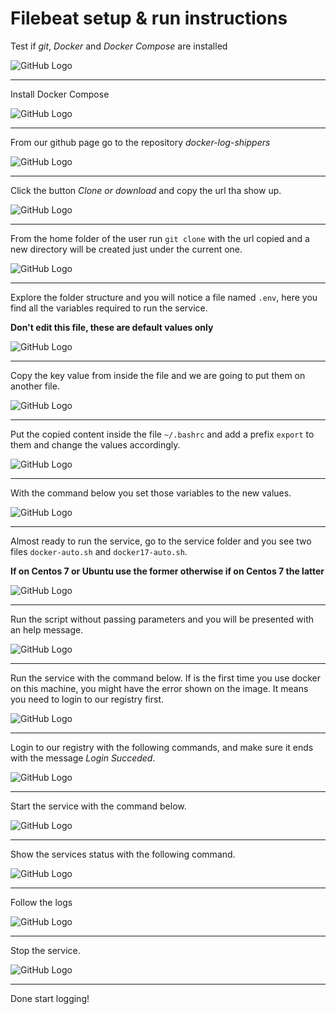 # Filebeat setup & run instructions


Test if *git*, *Docker* and *Docker Compose* are installed

![GitHub Logo](doc/ice_screenshot_20170315-113328.png)

---

Install Docker Compose

![GitHub Logo](doc/ice_screenshot_20170315-113520.png)

---

From our github page go to the repository *docker-log-shippers*

![GitHub Logo](doc/ice_screenshot_20170315-113632.png)

---

Click the button *Clone or download* and copy the url tha show up.

![GitHub Logo](doc/ice_screenshot_20170315-113753.png)

---

From the home folder of the user run `git clone` with the url copied
and a new directory will be created just under the current one.

![GitHub Logo](doc/ice_screenshot_20170315-113831.png)

---

Explore the folder structure and you will notice a file named `.env`,
here you find all the variables required to run the service.

**Don't edit this file, these are default values only**

![GitHub Logo](doc/ice_screenshot_20170315-114057.png)

---

Copy the key value from inside the file and we are going to put them on another file.

![GitHub Logo](doc/ice_screenshot_20170315-114228.png)

---

Put the copied content inside the file `~/.bashrc`
and add a prefix `export` to them and change the values accordingly.

![GitHub Logo](doc/ice_screenshot_20170315-114757.png)

---

With the command below you set those variables to the new values.

![GitHub Logo](doc/ice_screenshot_20170315-114845.png)

---

Almost ready to run the service, go to the service folder
and you see two files `docker-auto.sh` and `docker17-auto.sh`.

**If on Centos 7 or Ubuntu use the former otherwise if on Centos 7 the latter**

![GitHub Logo](doc/ice_screenshot_20170315-114949.png)

---

Run the script without passing parameters and you will be presented with an help message.

![GitHub Logo](doc/ice_screenshot_20170315-115406.png)

---

Run the service with the command below.
If is the first time you use docker on this machine, you might have the error shown on the image.
It means you need to login to our registry first.

![GitHub Logo](doc/ice_screenshot_20170315-115547.png)

---

Login to our registry with the following commands, and make sure it ends with the message
*Login Succeded*.

![GitHub Logo](doc/ice_screenshot_20170315-115611.png)

---

Start the service with the command below.

![GitHub Logo](doc/ice_screenshot_20170315-115719.png)

---

Show the services status with the following command.

![GitHub Logo](doc/ice_screenshot_20170315-115804.png)

---

Follow the logs

![GitHub Logo](doc/ice_screenshot_20170315-115851.png)

---

Stop the service.

![GitHub Logo](doc/ice_screenshot_20170315-115955.png)

---

Done start logging!